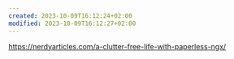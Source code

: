```yaml
---
created: 2023-10-09T16:12:24+02:00
modified: 2023-10-09T16:12:27+02:00
---
```


https://nerdyarticles.com/a-clutter-free-life-with-paperless-ngx/
